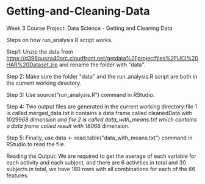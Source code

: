 # Getting-and-Cleaning-Data
Week 3 Course Project: Data Science - Getting and Cleaning Data 

Steps on how run_analysis.R script works.

Step1: Unzip the data from https://d396qusza40orc.cloudfront.net/getdata%2Fprojectfiles%2FUCI%20HAR%20Dataset.zip and rename the folder with "data".

Step 2: Make sure the folder "data" and the run_analysis.R script are both in the current working directory.

Step 3: Use source("run_analysis.R") command in RStudio.

Step 4: Two output files are generated in the current working directory:file 1 is called merged_data.txt it contains a data frame called cleanedData with 10299*68 dimension and file 2 is called data_with_means.txt which contains a data frame called result with 180*68 dimension.

Step 5: Finally, use data <- read.table("data_with_means.txt") command in RStudio to read the file. 

Reading the Output: We are required to get the average of each variable for each activity and each subject, and there are 6 activities in total and 30 subjects in total, we have 180 rows with all combinations for each of the 66 features.
